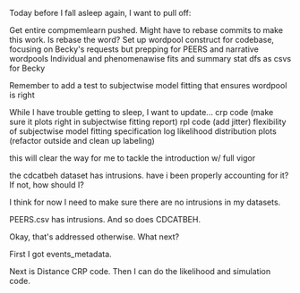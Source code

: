 Today before I fall asleep again, I want to pull off:

Get entire compmemlearn pushed. Might have to rebase commits to make this work. Is rebase the word?
Set up wordpool construct for codebase, focusing on Becky's requests but prepping for PEERS and narrative wordpools
Individual and phenomenawise fits and summary stat dfs as csvs for Becky

Remember to add a test to subjectwise model fitting that ensures wordpool is right

While I have trouble getting to sleep, I want to update...
crp code (make sure it plots right in subjectwise fitting report)
rpl code (add jitter)
flexibility of subjectwise model fitting specification
log likelihood distribution plots (refactor outside and clean up labeling)

this will clear the way for me to tackle the introduction w/ full vigor

the cdcatbeh dataset has intrusions. have i been properly accounting for it? If not, how should I?

I think for now I need to make sure there are no intrusions in my datasets.

PEERS.csv has intrusions.
And so does CDCATBEH.

Okay, that's addressed otherwise. What next?

First I got events_metadata.

Next is Distance CRP code. 
Then I can do the likelihood and simulation code.
